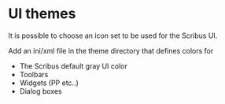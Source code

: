# UI themes

It is possible to choose an icon set to be used for the Scribus UI.

Add an ini/xml file in the theme directory that defines colors for

- The Scribus default gray UI color
- Toolbars
- Widgets (PP etc..)
- Dialog boxes
